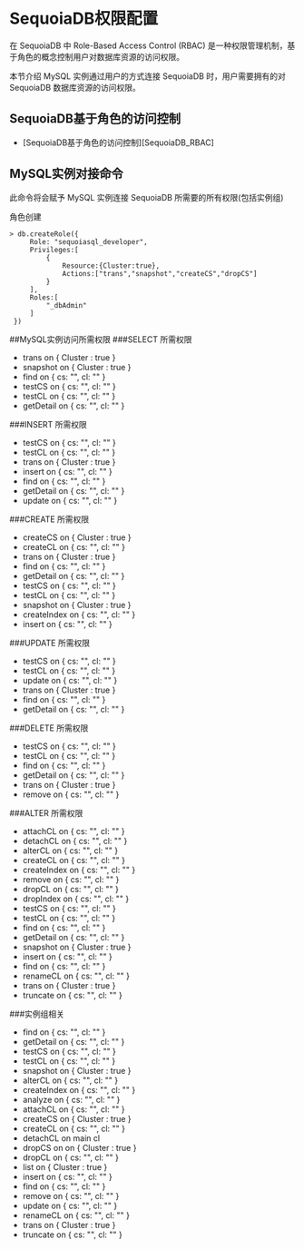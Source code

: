 # SequoiaDB权限配置

在 SequoiaDB 中 Role-Based Access Control (RBAC) 是一种权限管理机制，基于角色的概念控制用户对数据库资源的访问权限。

本节介绍 MySQL 实例通过用户的方式连接 SequoiaDB 时，用户需要拥有的对 SequoiaDB 数据库资源的访问权限。

## SequoiaDB基于角色的访问控制
- [SequoiaDB基于角色的访问控制][SequoiaDB_RBAC]

## MySQL实例对接命令
此命令将会赋予 MySQL 实例连接 SequoiaDB 所需要的所有权限(包括实例组)

角色创建
```lang-javascript
> db.createRole({
	 Role: "sequoiasql_developer",
	 Privileges:[
		 {
			 Resource:{Cluster:true},
			 Actions:["trans","snapshot","createCS","dropCS"]
		 }
	 ],
	 Roles:[
		 "_dbAdmin"
	 ]
 })
```


##MySQL实例访问所需权限
###SELECT 所需权限
- trans on { Cluster : true }
- snapshot on { Cluster : true }
- find on { cs: "<cs name>", cl: "<cl name>" }
- testCS on { cs: "<cs name>", cl: "" }
- testCL on { cs: "<cs name>", cl: "<cl name>" }
- getDetail on { cs: "<cs name>", cl: "<cl name>" }

###INSERT 所需权限
- testCS on { cs: "<cs name>", cl: "" }
- testCL on { cs: "<cs name>", cl: "<cl name>" }
- trans on { Cluster : true }
- insert on { cs: "<cs name>", cl: "<cl name>" }
- find on { cs: "<cs name>", cl: "<cl name>" }
- getDetail on { cs: "<cs name>", cl: "<cl name>" }
- update on { cs: "<cs name>", cl: "<cl name>" }

###CREATE 所需权限
- createCS on { Cluster : true }
- createCL on { cs: "<cs name>", cl: "" }
- trans on { Cluster : true }
- find on { cs: "<cs name>", cl: "<cl name>" }
- getDetail on { cs: "<cs name>", cl: "<cl name>" }
- testCS on { cs: "<cs name>", cl: "" }
- testCL on { cs: "<cs name>", cl: "" }
- snapshot on { Cluster : true }
- createIndex on { cs: "<cs name>", cl: "<cl name>" }
- insert on { cs: "<cs name>", cl: "<cl name>" }

###UPDATE 所需权限
- testCS on { cs: "<cs name>", cl: "" }
- testCL on { cs: "<cs name>", cl: "<cl name>" }
- update on { cs: "<cs name>", cl: "<cl name>" }
- trans on { Cluster : true }
- find on { cs: "<cs name>", cl: "<cl name>" }
- getDetail on { cs: "<cs name>", cl: "<cl name>" }

###DELETE 所需权限
- testCS on { cs: "<cs name>", cl: "" }
- testCL on { cs: "<cs name>", cl: "<cl name>" }
- find on { cs: "<cs name>", cl: "<cl name>" }
- getDetail on { cs: "<cs name>", cl: "<cl name>" }
- trans on { Cluster : true }
- remove on { cs: "<cs name>", cl: "<cl name>" }

###ALTER 所需权限
- attachCL on { cs: "<cs name>", cl: "<cl name>" }
- detachCL on { cs: "<cs name>", cl: "<cl name>" }
- alterCL on { cs: "<cs name>", cl: "<cl name>" }
- createCL on { cs: "<cs name>", cl: "" }
- createIndex on { cs: "<cs name>", cl: "<cl name>" }
- remove on { cs: "<cs name>", cl: "<cl name>" }
- dropCL on { cs: "<cs name>", cl: "" } 
- dropIndex on { cs: "<cs name>", cl: "<cl name>" }
- testCS on { cs: "<cs name>", cl: "" }
- testCL on { cs: "<cs name>", cl: "<cl name>" }
- find on { cs: "<cs name>", cl: "<cl name>" }
- getDetail on { cs: "<cs name>", cl: "<cl name>" }
- snapshot on { Cluster : true }
- insert on { cs: "<cs name>", cl: "<cl name>" }
- find on { cs: "<cs name>", cl: "<cl name>" }
- renameCL on { cs: "<cs name>", cl: "" }
- trans on { Cluster : true }
- truncate on { cs: "<cs name>", cl: "<cl name>" }


###实例组相关
- find on { cs: "<cs name>", cl: "<cl name>" }
- getDetail on { cs: "<cs name>", cl: "<cl name>" }
- testCS on { cs: "<cs name>", cl: "" }
- testCL on { cs: "<cs name>", cl: "<cl name>" }
- snapshot on { Cluster : true }
- alterCL on { cs: "<cs name>", cl: "<cl name>" }
- createIndex on { cs: "<cs name>", cl: "<cl name>" }
- analyze on { cs: "<cs name>", cl: "<cl name>" }
- attachCL on { cs: "<cs name>", cl: "<cl name>" }
- createCS on { Cluster : true }
- createCL on { cs: "<cs name>", cl: "" }
- detachCL on main cl
- dropCS on on { Cluster : true }
- dropCL on { cs: "<cs name>", cl: "" }
- list on { Cluster : true }
- insert on { cs: "<cs name>", cl: "<cl name>" }
- find on { cs: "<cs name>", cl: "<cl name>" }
- remove on { cs: "<cs name>", cl: "<cl name>" }
- update on { cs: "<cs name>", cl: "<cl name>" }
- renameCL on { cs: "<cs name>", cl: "" }
- trans on { Cluster : true }
- truncate on { cs: "<cs name>", cl: "<cl name>" }

[^_^]:
    本文使用的所有引用和链接
[SequoiaDB_RBAC]:manual/Distributed_Engine/Maintainance/Security/Role_Based_Access_Control/Readme.md